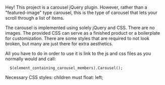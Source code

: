 Hey! This project is a carousel jQuery plugin. However, rather than a "featured-image" type carousel, this is the type of carousel that lets your scroll through a list of items.

The carousel is implemented using solely jQuery and CSS. There are no images. The provided CSS can serve as a finished product or a boilerplate for customization. There are some styles that are required to not look broken, but many are just there for extra aesthetics.

All you have to do in order to use it is link to the js and css files as you normally would and call:

```
  $(element_containing_carousel_members).Carousel();
```

Necessary CSS styles:
children must float: left;